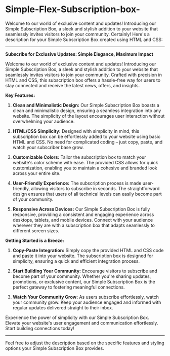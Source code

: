 # Simple-Flex-Subscription-box-
Welcome to our world of exclusive content and updates! Introducing our Simple Subscription Box, a sleek and stylish addition to your website that seamlessly invites visitors to join your community.
Certainly! Here's a description for your Simple Subscription Box created using HTML and CSS:

---

**Subscribe for Exclusive Updates: Simple Elegance, Maximum Impact**

Welcome to our world of exclusive content and updates! Introducing our Simple Subscription Box, a sleek and stylish addition to your website that seamlessly invites visitors to join your community. Crafted with precision in HTML and CSS, this subscription box offers a hassle-free way for users to stay connected and receive the latest news, offers, and insights.

**Key Features:**

1. **Clean and Minimalistic Design:** Our Simple Subscription Box boasts a clean and minimalistic design, ensuring a seamless integration into any website. The simplicity of the layout encourages user interaction without overwhelming your audience.

2. **HTML/CSS Simplicity:** Designed with simplicity in mind, this subscription box can be effortlessly added to your website using basic HTML and CSS. No need for complicated coding – just copy, paste, and watch your subscriber base grow.

3. **Customizable Colors:** Tailor the subscription box to match your website's color scheme with ease. The provided CSS allows for quick customization, enabling you to maintain a cohesive and branded look across your entire site.

4. **User-Friendly Experience:** The subscription process is made user-friendly, allowing visitors to subscribe in seconds. The straightforward design ensures that users of all technical levels can easily become part of your community.

5. **Responsive Across Devices:** Our Simple Subscription Box is fully responsive, providing a consistent and engaging experience across desktops, tablets, and mobile devices. Connect with your audience wherever they are with a subscription box that adapts seamlessly to different screen sizes.

**Getting Started is a Breeze:**

1. **Copy-Paste Integration:** Simply copy the provided HTML and CSS code and paste it into your website. The subscription box is designed for simplicity, ensuring a quick and efficient integration process.

2. **Start Building Your Community:** Encourage visitors to subscribe and become part of your community. Whether you're sharing updates, promotions, or exclusive content, our Simple Subscription Box is the perfect gateway to fostering meaningful connections.

3. **Watch Your Community Grow:** As users subscribe effortlessly, watch your community grow. Keep your audience engaged and informed with regular updates delivered straight to their inbox.

Experience the power of simplicity with our Simple Subscription Box. Elevate your website's user engagement and communication effortlessly. Start building connections today!

---

Feel free to adjust the description based on the specific features and styling options your Simple Subscription Box provides.

